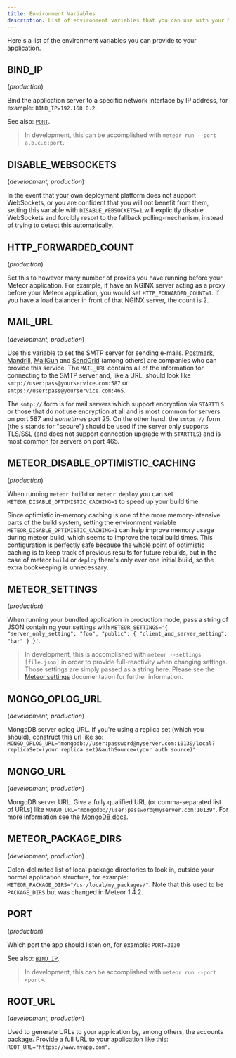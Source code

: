 ```yaml
---
title: Environment Variables
description: List of environment variables that you can use with your Meteor application.
---
```


Here's a list of the environment variables you can provide to your application.

## BIND_IP
(_production_)

Bind the application server to a specific network interface by IP address, for example: `BIND_IP=192.168.0.2`.

See also: [`PORT`](#PORT).

> In development, this can be accomplished with `meteor run --port a.b.c.d:port`.

## DISABLE_WEBSOCKETS
(_development, production_)

In the event that your own deployment platform does not support WebSockets, or you are confident that you will not benefit from them, setting this variable with `DISABLE_WEBSOCKETS=1` will explicitly disable WebSockets and forcibly resort to the fallback polling-mechanism, instead of trying to detect this automatically.

## HTTP_FORWARDED_COUNT
(_production_)

Set this to however many number of proxies you have running before your Meteor application. For example, if have an NGINX server acting as a proxy before your Meteor application, you would set `HTTP_FORWARDED_COUNT=1`. If you have a load balancer in front of that NGINX server, the count is 2.

## MAIL_URL
(_development, production_)

Use this variable to set the SMTP server for sending e-mails.  [Postmark](https://www.postmarkapp.com), [Mandrill](https://www.mandrillapp.com), [MailGun](https://www.mailgun.com) and [SendGrid](https://www.sendgrid.com) (among others) are companies who can provide this service.  The `MAIL_URL` contains all of the information for connecting to the SMTP server and, like a URL, should look like `smtp://user:pass@yourservice.com:587` or `smtps://user:pass@yourservice.com:465`.

The `smtp://` form is for mail servers which support encryption via `STARTTLS` or those that do not use encryption at all and is most common for servers on port 587 and _sometimes_ port 25.  On the other hand, the `smtps://` form (the `s` stands for "secure") should be used if the server only supports TLS/SSL (and does not support connection upgrade with `STARTTLS`) and is most common for servers on port 465.

## METEOR_DISABLE_OPTIMISTIC_CACHING
(_production_)

When running `meteor build` or `meteor deploy` you can set `METEOR_DISABLE_OPTIMISTIC_CACHING=1` to speed up your build time.

Since optimistic in-memory caching is one of the more memory-intensive parts of the build system, setting the environment variable `METEOR_DISABLE_OPTIMISTIC_CACHING=1` can help improve memory usage during meteor build, which seems to improve the total build times. This configuration is perfectly safe because the whole point of optimistic caching is to keep track of previous results for future rebuilds, but in the case of meteor `build` or `deploy` there's only ever one initial build, so the extra bookkeeping is unnecessary.

## METEOR_SETTINGS
(_production_)

When running your bundled application in production mode, pass a string of JSON containing your settings with `METEOR_SETTINGS='{ "server_only_setting": "foo", "public": { "client_and_server_setting": "bar" } }'`.

> In development, this is accomplished with `meteor --settings [file.json]` in order to provide full-reactivity when changing settings.  Those settings are simply passed as a string here. Please see the [Meteor.settings](http://docs.meteor.com/api/core.html#Meteor-settings) documentation for further information. 

## MONGO_OPLOG_URL
(_development, production_)

MongoDB server oplog URL. If you're using a replica set (which you should), construct this url like so: `MONGO_OPLOG_URL="mongodb://user:password@myserver.com:10139/local?replicaSet=(your replica set)&authSource=(your auth source)"`

## MONGO_URL
(_development, production_)

MongoDB server URL. Give a fully qualified URL (or comma-separated list of URLs) like `MONGO_URL="mongodb://user:password@myserver.com:10139"`. For more information see the [MongoDB docs](https://docs.mongodb.com/manual/reference/connection-string/).

## METEOR_PACKAGE_DIRS
(_development, production_)

Colon-delimited list of local package directories to look in, outside your normal application structure, for example: `METEOR_PACKAGE_DIRS="/usr/local/my_packages/"`. Note that this used to be `PACKAGE_DIRS` but was changed in Meteor 1.4.2.

## PORT
(_production_)

Which port the app should listen on, for example: `PORT=3030`

See also: [`BIND_IP`](#BIND-IP).

> In development, this can be accomplished with `meteor run --port <port>`.

## ROOT_URL
(_development, production_)

Used to generate URLs to your application by, among others, the accounts package. Provide a full URL to your application like this: `ROOT_URL="https://www.myapp.com"`. 
